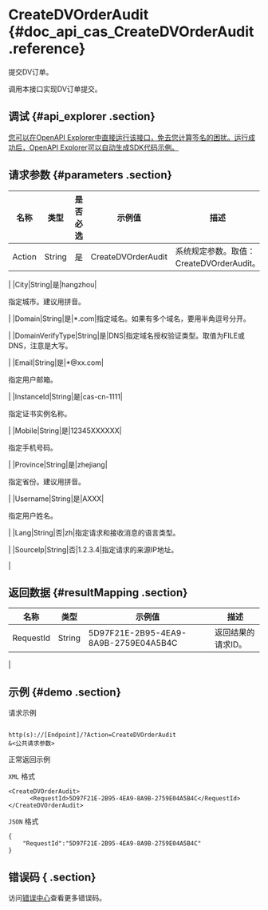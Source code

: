 # CreateDVOrderAudit {#doc_api_cas_CreateDVOrderAudit .reference}

提交DV订单。

调用本接口实现DV订单提交。

## 调试 {#api_explorer .section}

[您可以在OpenAPI Explorer中直接运行该接口，免去您计算签名的困扰。运行成功后，OpenAPI Explorer可以自动生成SDK代码示例。](https://api.aliyun.com/#product=cas&api=CreateDVOrderAudit&type=RPC&version=2018-07-13)

## 请求参数 {#parameters .section}

|名称|类型|是否必选|示例值|描述|
|--|--|----|---|--|
|Action|String|是|CreateDVOrderAudit|系统规定参数。取值：CreateDVOrderAudit。

 |
|City|String|是|hangzhou| 

 指定城市。建议用拼音。

 |
|Domain|String|是|\*.com|指定域名。如果有多个域名，要用半角逗号分开。

 |
|DomainVerifyType|String|是|DNS|指定域名授权验证类型。取值为FILE或DNS，注意是大写。

 |
|Email|String|是|\*@xx.com| 

 指定用户邮箱。

 |
|InstanceId|String|是|cas-cn-1111| 

 指定证书实例名称。

 |
|Mobile|String|是|12345XXXXXX| 

 指定手机号码。

 |
|Province|String|是|zhejiang| 

 指定省份。建议用拼音。

 |
|Username|String|是|AXXX| 

 指定用户姓名。

 |
|Lang|String|否|zh|指定请求和接收消息的语言类型。

 |
|SourceIp|String|否|1.2.3.4|指定请求的来源IP地址。

 |

## 返回数据 {#resultMapping .section}

|名称|类型|示例值|描述|
|--|--|---|--|
|RequestId|String|5D97F21E-2B95-4EA9-8A9B-2759E04A5B4C|返回结果的请求ID。

 |

## 示例 {#demo .section}

请求示例

``` {#request_demo}

http(s)://[Endpoint]/?Action=CreateDVOrderAudit
&<公共请求参数>

```

正常返回示例

`XML` 格式

``` {#xml_return_success_demo}
<CreateDVOrderAudit>
	  <RequestId>5D97F21E-2B95-4EA9-8A9B-2759E04A5B4C</RequestId>
</CreateDVOrderAudit>
```

`JSON` 格式

``` {#json_return_success_demo}
{
	"RequestId":"5D97F21E-2B95-4EA9-8A9B-2759E04A5B4C"
}
```

## 错误码 { .section}

访问[错误中心](https://error-center.aliyun.com/status/product/cas)查看更多错误码。

